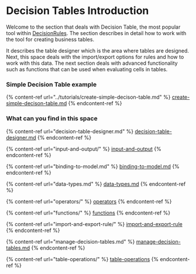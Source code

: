 # Decision Tables Introduction

Welcome to the section that deals with Decision Table, the most popular tool within [DecisionRules](https://decisionrules.io/). The section describes in detail how to work with the tool for creating business tables.

It describes the table designer which is the area where tables are designed. Next, this space deals with the import/export options for rules and how to work with this data. The next section deals with advanced functionality such as functions that can be used when evaluating cells in tables.

### Simple Decision Table example

{% content-ref url="../tutorials/create-simple-decison-table.md" %}
[create-simple-decison-table.md](../tutorials/create-simple-decison-table.md)
{% endcontent-ref %}

### What can you find in this space

{% content-ref url="decision-table-designer.md" %}
[decision-table-designer.md](decision-table-designer.md)
{% endcontent-ref %}

{% content-ref url="input-and-output/" %}
[input-and-output](input-and-output/)
{% endcontent-ref %}

{% content-ref url="binding-to-model.md" %}
[binding-to-model.md](binding-to-model.md)
{% endcontent-ref %}

{% content-ref url="data-types.md" %}
[data-types.md](data-types.md)
{% endcontent-ref %}

{% content-ref url="operators/" %}
[operators](operators/)
{% endcontent-ref %}

{% content-ref url="functions/" %}
[functions](functions/)
{% endcontent-ref %}

{% content-ref url="import-and-export-rule/" %}
[import-and-export-rule](import-and-export-rule/)
{% endcontent-ref %}

{% content-ref url="manage-decision-tables.md" %}
[manage-decision-tables.md](manage-decision-tables.md)
{% endcontent-ref %}

{% content-ref url="table-operations/" %}
[table-operations](table-operations/)
{% endcontent-ref %}
